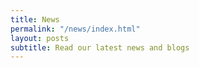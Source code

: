 ```yaml
---
title: News
permalink: "/news/index.html"
layout: posts
subtitle: Read our latest news and blogs
---
```


